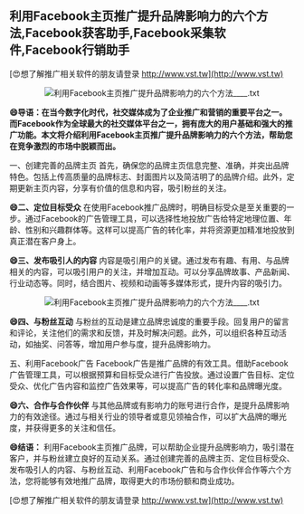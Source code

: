 ## **利用Facebook主页推广提升品牌影响力的六个方法,Facebook获客助手,Facebook采集软件,Facebook行销助手**

[😍想了解推广相关软件的朋友请登录 http://www.vst.tw](http://www.vst.tw)

 <center><img src="https://vst.tw/MP4/tuiguang/png/3.png" alt="利用Facebook主页推广提升品牌影响力的六个方法____.txt"></center>

**😄导语：在当今数字化时代，社交媒体成为了企业推广和营销的重要平台之一。而Facebook作为全球最大的社交媒体平台之一，拥有庞大的用户基础和强大的推广功能。本文将介绍利用Facebook主页推广提升品牌影响力的六个方法，帮助您在竞争激烈的市场中脱颖而出。**

一、创建完善的品牌主页
首先，确保您的品牌主页信息完整、准确，并突出品牌特色。包括上传高质量的品牌标志、封面图片以及简洁明了的品牌介绍。此外，定期更新主页内容，分享有价值的信息和内容，吸引粉丝的关注。

**😄二、定位目标受众**
在使用Facebook推广品牌时，明确目标受众是至关重要的一步。通过Facebook的广告管理工具，可以选择性地投放广告给特定地理位置、年龄、性别和兴趣群体等。这样可以提高广告的转化率，并将资源更加精准地投放到真正潜在客户身上。

**😄三、发布吸引人的内容**
内容是吸引用户的关键。通过发布有趣、有用、与品牌相关的内容，可以吸引用户的关注，并增加互动。可以分享品牌故事、产品新闻、行业动态等。同时，结合图片、视频和动画等多媒体形式，提升内容的吸引力。

 <center><img src="https://vst.tw/MP4/tuiguang/png/4.png" alt="利用Facebook主页推广提升品牌影响力的六个方法____.txt"></center>

**😄四、与粉丝互动**
与粉丝的互动是建立品牌忠诚度的重要手段。回复用户的留言和评论，关注他们的需求和反馈，并及时解决问题。此外，可以组织各种互动活动，如抽奖、问答等，增加用户参与度，提升品牌影响力。

五、利用Facebook广告
Facebook广告是推广品牌的有效工具。借助Facebook广告管理工具，可以根据预算和目标受众进行广告投放。通过设置广告目标、定位受众、优化广告内容和监控广告效果等，可以提高广告的转化率和品牌曝光度。

**😄六、合作与合作伙伴**
与其他品牌或有影响力的账号进行合作，是提升品牌影响力的有效途径。通过与相关行业的领导者或意见领袖合作，可以扩大品牌的曝光度，并获得更多的关注和信任。

**😄结语：**
利用Facebook主页推广品牌，可以帮助企业提升品牌影响力，吸引潜在客户，并与粉丝建立良好的互动关系。通过创建完善的品牌主页、定位目标受众、发布吸引人的内容、与粉丝互动、利用Facebook广告和与合作伙伴合作等六个方法，您将能够有效地推广品牌，取得更大的市场份额和商业成功。

[😍想了解推广相关软件的朋友请登录 http://www.vst.tw](http://www.vst.tw)



